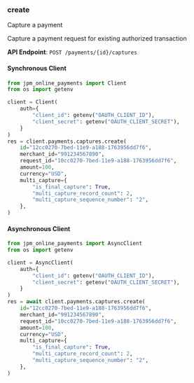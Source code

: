 
### create <a name="create"></a>
Capture a payment

Capture a payment request for existing authorized transaction

**API Endpoint**: `POST /payments/{id}/captures`

#### Synchronous Client

```python
from jpm_online_payments import Client
from os import getenv

client = Client(
    auth={
        "client_id": getenv("OAUTH_CLIENT_ID"),
        "client_secret": getenv("OAUTH_CLIENT_SECRET"),
    }
)
res = client.payments.captures.create(
    id="12cc0270-7bed-11e9-a188-1763956dd7f6",
    merchant_id="991234567890",
    request_id="10cc0270-7bed-11e9-a188-1763956dd7f6",
    amount=100,
    currency="USD",
    multi_capture={
        "is_final_capture": True,
        "multi_capture_record_count": 2,
        "multi_capture_sequence_number": "2",
    },
)
```

#### Asynchronous Client

```python
from jpm_online_payments import AsyncClient
from os import getenv

client = AsyncClient(
    auth={
        "client_id": getenv("OAUTH_CLIENT_ID"),
        "client_secret": getenv("OAUTH_CLIENT_SECRET"),
    }
)
res = await client.payments.captures.create(
    id="12cc0270-7bed-11e9-a188-1763956dd7f6",
    merchant_id="991234567890",
    request_id="10cc0270-7bed-11e9-a188-1763956dd7f6",
    amount=100,
    currency="USD",
    multi_capture={
        "is_final_capture": True,
        "multi_capture_record_count": 2,
        "multi_capture_sequence_number": "2",
    },
)
```
